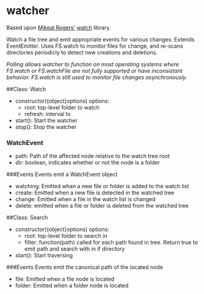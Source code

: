 watcher
=======

Based upon [Mikeal Rogers'](/mikeal) [watch](/mikeal/watch) library.

Watch a file tree and emit appropriate events for various changes. Extends EventEmitter.
Uses FS.watch to monitor files for change, and re-scans directories periodicly to detect
new creations and deletions.

_Polling allows watcher to function on most operating systems where FS.watch
or FS.watchFile are not fully supported or have inconsistant behavior. FS.watch is
still used to monitor file changes asynchronously._

##Class: Watch
* constructor({object}options)
options:
  * root: top-level folder to watch
  * refresh: interval to 
* start(): Start the watcher
* stop(): Stop the watcher

### WatchEvent
* path: Path of the affected node relative to the watch tree root
* dir: boolean, indicates whether or not the node is a folder

###Events
Events emit a WatchEvent object
* watching: Emitted whan a new file or folder is added to the watch list
* create: Emitted when a new file is detected in the watched tree
* change: Emitted when a file in the watch list is changed
* delete: emitted when a file or folder is deleted from the watched tree

##Class: Search
* constructor({object}options)
options:
  * root: top-level folder to search in
  * filter: function(path) called for each path found in tree. Return true to emit
path and search with in if directory
* start(): Start traversing

###Events
Events emit the canonical path of the located node
* file: Emitted when a file node is located
* folder: Emitted when a folder node is located
